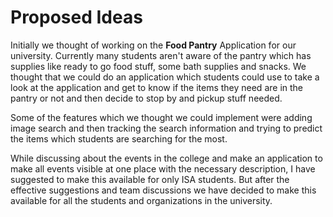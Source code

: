 # Proposed Ideas

Initially we thought of working on the **Food Pantry** Application for our university. Currently many students aren't aware of the pantry which has supplies like ready to go food stuff, some bath supplies and snacks.
We thought that we could do an application which students could use to take a look at the application and get to know if the items they need are in the pantry or not and then decide to stop by and pickup stuff needed.

Some of the features which we thought we could implement were adding image search and then tracking the search information and trying to predict the items which students are searching for the most.

While discussing about the events in the college and make an application to make all events visible at one place with the necessary description, I have suggested to make this available for only ISA students. But after the effective suggestions and team discussions we have decided to make this available for all the students and organizations in the university. 

